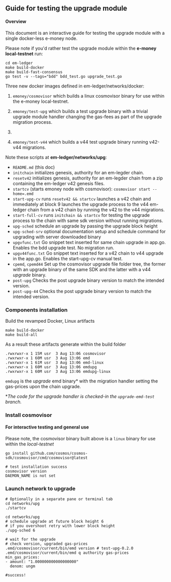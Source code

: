 ## Guide for testing the upgrade module
#### Overview
This document is an interactive guide for testing the upgrade module with a single docker-less e-money node. 

Please note if you'd rather test the upgrade module within the **e-money local-testnet** run:

```shell
cd em-ledger
make build-docker
make build-fast-consensus
go test -v --tags="bdd" bdd_test.go upgrade_test.go
```

Three new docker images defined in em-ledger/networks/docker:

1. `emoney/cosmovisor` which builds a linux cosmovisor binary for use within the e-money local-testnet.

2. `emoney/test-upg` which builds a test upgrade binary with a trivial upgrade module handler changing the gas-fees as part of the upgrade migration process.
3. 
4. `emoney/test-v44` which builds a v44 test upgrade binary running v42-v44 migrations.

Note these scripts at **em-ledger/networks/upg**:
* `README.md` (this doc)
* `initchain` initializes genesis, authority for an em-legder chain.
* `resetv42` initializes genesis, authority for an em-legder chain from a zip containing the em-ledger v42 genesis files.
* `startcv` (starts emoney node with cosmovisor): `cosmovisor start --home=.emd`
* `start-upg-cv` runs `resetv42 && startcv` launches a v42 chain and immediately at block 9 launches the upgrade process to the v44 em-ledger chain from a v42 chain by running the v42 to the v44 migrations.
* `start-full-cv` runs `initchain && startcv` for testing the upgrade process to the chain with same sdk version without running migrations.
* `upg-sched` schedule an upgrade by passing the upgrade block height 
* `upg-sched-srv` optional documentation setup and schedule command for upgrading with server downloaded binary
* `upgvfunc.txt` Go snippet text inserted for same chain upgrade in app.go. Enables the bdd upgrade test. No migration run.
* `upgv44func.txt` Go snippet text inserted for a v42 chain to v44 upgrade in the app.go. Enables the start-upg-cv manual test.
* `cpemd`, `cpemd44` Set up the cosmovisor upgrade file folder tree, the former with an upgrade binary of the same SDK and the latter with a v44 *upgrade* binary.
* `post-upg` Checks the post upgrade binary version to match the intended version.
* `post-upg-44` Checks the post upgrade binary version to match the intended version.

### Components installation
Build the revamped Docker, Linux artifacts
```shell
make build-docker
make build-all
```
As a result these artifacts generate within the build folder
```shell
.rwxrwxr-x 1 15M usr  3 Aug 13:06 cosmovisor
.rwxrwxr-x 1 60M usr  3 Aug 13:06 emd
.rwxrwxr-x 1 61M usr  3 Aug 13:06 emd-linux
.rwxrwxr-x 1 60M usr  3 Aug 13:06 emdupg
.rwxrwxr-x 1 60M usr  3 Aug 13:06 emdupg-linux
```
`emdupg` is the *upgrade* emd binary* with the migration handler setting the gas-prices upon the chain upgrade.

**The code for the upgrade handler is checked-in the *`upgrade-emd-test`* branch.*
### Install cosmovisor

#### For interactive testing and general use
Please note, the cosmovisor binary built above is a `linux` binary for use within the *local-testnet*
```shell
go install github.com/cosmos/cosmos-sdk/cosmovisor/cmd/cosmovisor@latest

# test installation success
cosmovisor version
DAEMON_NAME is not set
```

### Launch network to upgrade
```shell
# Optionally in a separate pane or terminal tab
cd networks/upg
./startcv

cd networks/upg
# schedule upgrade at future block height 6
# if you overshoot retry with lower block height
./upg-sched 6

# wait for the upgrade
# check version, upgraded gas-prices
.emd/cosmovisor/current/bin/emd version # test-upg-0.2.0
.emd/cosmovisor/current/bin/emd q authority gas-prices
min_gas_prices:
- amount: "1.000000000000000000"
  denom: ungm

#success!
```
